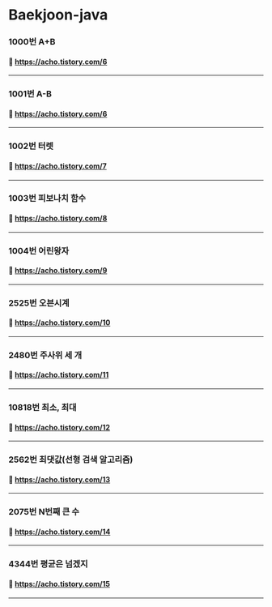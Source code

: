 # Baekjoon-java


### 1000번 A+B <br>
#### :link: https://acho.tistory.com/6
------------
### 1001번 A-B <br>
#### :link: https://acho.tistory.com/6
------------
### 1002번 터렛 <br>
#### :link: https://acho.tistory.com/7
------------
### 1003번 피보나치 함수 <br>
#### :link: https://acho.tistory.com/8
------------
### 1004번 어린왕자 <br>
#### :link: https://acho.tistory.com/9
------------
### 2525번 오븐시계 <br>
#### :link: https://acho.tistory.com/10
------------
### 2480번 주사위 세 개 <br>
#### :link: https://acho.tistory.com/11
------------
### 10818번 최소, 최대 <br>
#### :link: https://acho.tistory.com/12
------------
### 2562번 최댓값(선형 검색 알고리즘) <br>
#### :link: https://acho.tistory.com/13
------------
### 2075번 N번째 큰 수 <br>
#### :link: https://acho.tistory.com/14
------------
### 4344번 평균은 넘겠지 <br>
#### :link: https://acho.tistory.com/15
------------

